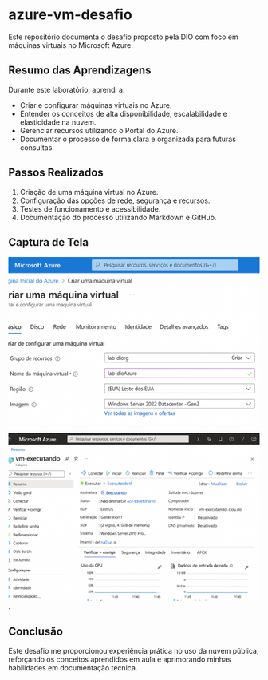 # azure-vm-desafio
Este repositório documenta o desafio proposto pela DIO com foco em máquinas virtuais no Microsoft Azure.

## Resumo das Aprendizagens

Durante este laboratório, aprendi a:

- Criar e configurar máquinas virtuais no Azure.
- Entender os conceitos de alta disponibilidade, escalabilidade e elasticidade na nuvem.
- Gerenciar recursos utilizando o Portal do Azure.
- Documentar o processo de forma clara e organizada para futuras consultas.

## Passos Realizados

1. Criação de uma máquina virtual no Azure.
2. Configuração das opções de rede, segurança e recursos.
3. Testes de funcionamento e acessibilidade.
4. Documentação do processo utilizando Markdown e GitHub.

## Captura de Tela

![Máquina Virtual criada no Azure](01-criacao-vm.png)

![MV Execução](vm-executando.png).

## Conclusão

Este desafio me proporcionou experiência prática no uso da nuvem pública, reforçando os conceitos aprendidos em aula e aprimorando minhas habilidades em documentação técnica.

